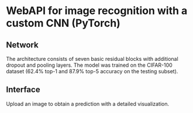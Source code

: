 # WebAPI for image recognition with a custom CNN (PyTorch)

## Network

The architecture consists of seven basic residual blocks with additional dropout and pooling layers.
The model was trained on the CIFAR-100 dataset (62.4% top-1 and 87.9% top-5 accuracy on the testing subset).

## Interface

Upload an image to obtain a prediction with a detailed visualization.
